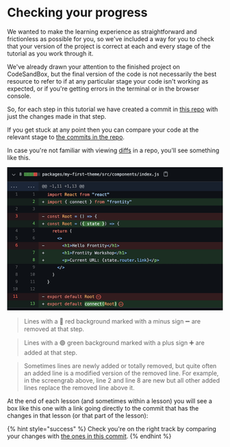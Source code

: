 # Checking your progress

We wanted to make the learning experience as straightforward and frictionless as possible for you, so we've included a way for you to check that your version of the project is correct at each and every stage of the tutorial as you work through it.

We've already drawn your attention to the finished project on CodeSandBox, but the final version of the code is not necessarily the best resource to refer to if at any particular stage your code isn't working as expected, or if you're getting errors in the terminal or in the browser console.

So, for each step in this tutorial we have created a commit in [this repo](https://github.com/frontity-demos/tutorial-hello-frontity) with just the changes made in that step.

If you get stuck at any point then you can compare your code at the relevant stage to [the commits in the repo](https://github.com/frontity-demos/tutorial-hello-frontity/commits/main).

In case you're not familiar with viewing [diffs](https://en.wikipedia.org/wiki/Diff) in a repo, you'll see something like this.

<p>
  <img alt="Viewing the diffs in a commit on GitHub" src="./assets/part0img1.png">
</p>

> Lines with a 🔴 red background marked with a minus sign ➖ are removed at that step.

> Lines with a 🟢 green background marked with a plus sign ➕ are added at that step.

> Sometimes lines are newly added or totally removed, but quite often an added line is a modified version of the removed line. For example, in the screengrab above, line 2 and line 8 are new but all other added lines replace the removed line above it.

At the end of each lesson (and sometimes within a lesson) you will see a box like this one with a link going directly to the commit that has the changes in that lesson (or that part of the lesson):

{% hint style="success" %}
Check you're on the right track by comparing your changes with [the ones in this commit](#).
{% endhint %}
